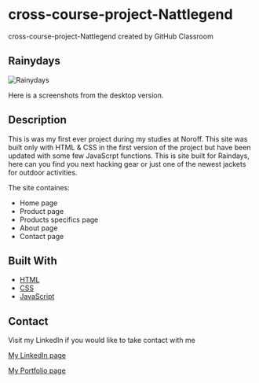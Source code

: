 # cross-course-project-Nattlegend
cross-course-project-Nattlegend created by GitHub Classroom

## Rainydays 

![Rainydays](https://user-images.githubusercontent.com/44141432/173125795-5f8d3d1f-c710-4621-823d-d68200d1bac9.jpg)

Here is a screenshots from the desktop version.

## Description

This is was my first ever project during my studies at Noroff. This site was built only with HTML & CSS in the first version of the project but have been
updated with some few JavaScrpt functions. This is site built for Raindays, here can you find you next hacking gear or just one of the newest jackets for
outdoor activities. 

The site containes:
- Home page
- Product page
- Products specifics page
- About page
- Contact page

## Built With

- [HTML](https://html.com/)
- [CSS](https://www.w3.org/)
- [JavaScript](http://vanilla-js.com/)


## Contact

Visit my LinkedIn if you would like to take contact with me

[My LinkedIn page](https://www.linkedin.com/in/linus-%C3%A5kerberg-4126891b1/)

[My Portfolio page](https://magical-piroshki-3a7d3f.netlify.app/)

